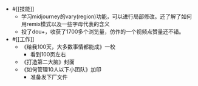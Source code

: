 - #[[技能]]
    - 学习midjourney的vary(region)功能，可以进行局部修改。还了解了如何用remix模式以及一些字母代表的含义
    - 投了dou+，收获了1700多个浏览量，仿作的一个视频点赞量还不错。
- #[[工作]]
    - 《给我100天，大多数事情都能成》一校
        - 看到100页左右
    - 《打造第二大脑》封面
    - 《如何管理10人以下小团队》加印
        - 准备发下厂文件
